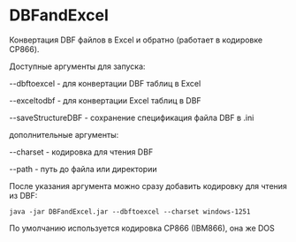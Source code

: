 # DBFandExcel
Конвертация DBF файлов в Excel и обратно (работает в кодировке CP866).

Доступные аргументы для запуска:

--dbftoexcel - для конвертации DBF таблиц в Excel

--exceltodbf - для конвертации Excel таблиц в DBF

--saveStructureDBF - сохранение спецификация файла DBF в .ini


дополнительные аргументы:

--charset - кодировка для чтения DBF

--path - путь до файла или директории

После указания аргумента можно сразу добавить кодировку для чтения из DBF:

    java -jar DBFandExcel.jar --dbftoexcel --charset windows-1251

По умолчанию используется кодировка CP866 (IBM866), она же DOS